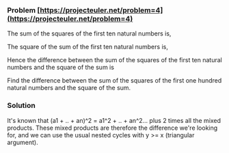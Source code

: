 ### Problem [https://projecteuler.net/problem=4](https://projecteuler.net/problem=4)

The sum of the squares of the first ten natural numbers is,

The square of the sum of the first ten natural numbers is,

Hence the difference between the sum of the squares of the first ten natural numbers and the square of the sum is


Find the difference between the sum of the squares of the first one hundred natural numbers and the square of the sum.

### Solution

It's known that (a1 + .. + an)^2 = a1^2 + .. + an^2... plus 2 times all the mixed products.
These mixed products are therefore the difference we're looking for, and we can use the usual nested cycles with y >= x (triangular argument).

